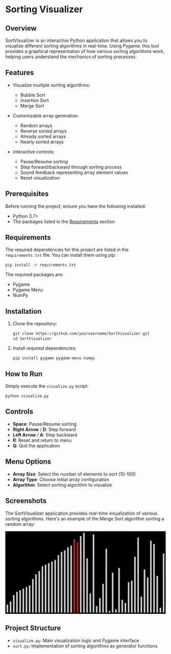 # Sorting Visualizer

## Overview

SortVisualizer is an interactive Python application that allows you to visualize different sorting algorithms in real-time. Using Pygame, this tool provides a graphical representation of how various sorting algorithms work, helping users understand the mechanics of sorting processes.

## Features

-   Visualize multiple sorting algorithms:

    -   Bubble Sort
    -   Insertion Sort
    -   Merge Sort

-   Customizable array generation:

    -   Random arrays
    -   Reverse sorted arrays
    -   Already sorted arrays
    -   Nearly sorted arrays

-   Interactive controls:
    -   Pause/Resume sorting
    -   Step forward/backward through sorting process
    -   Sound feedback representing array element values
    -   Reset visualization

## Prerequisites

Before running the project, ensure you have the following installed:

-   Python 3.7+
-   The packages listed in the [Requirements](#requirements) section

## Requirements

The required dependencies for this project are listed in the `requirements.txt` file. You can install them using pip:

```
pip install -r requirements.txt
```

The required packages are:

-   Pygame
-   Pygame Menu
-   NumPy

## Installation

1. Clone the repository:

    ```
    git clone https://github.com/yourusername/SortVisualizer.git
    cd SortVisualizer
    ```

2. Install required dependencies:
    ```
    pip install pygame pygame-menu numpy
    ```

## How to Run

Simply execute the `visualize.py` script:

```
python visualize.py
```

## Controls

-   **Space**: Pause/Resume sorting
-   **Right Arrow** / **D**: Step forward
-   **Left Arrow** / **A**: Step backward
-   **R**: Reset and return to menu
-   **Q**: Quit the application

## Menu Options

-   **Array Size**: Select the number of elements to sort (10-100)
-   **Array Type**: Choose initial array configuration
-   **Algorithm**: Select sorting algorithm to visualize

## Screenshots

The SortVisualizer application provides real-time visualization of various sorting algorithms. Here's an example of the Merge Sort algorithm sorting a random array:

![Merge Sort Visualization](merge-sort-example.png)

## Project Structure

-   `visualize.py`: Main visualization logic and Pygame interface
-   `sort.py`: Implementation of sorting algorithms as generator functions
